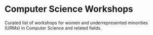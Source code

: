 # Computer Science Workshops
Curated list of workshops for women and underrepresented minorities (URMs) in Computer Science and related fields.
